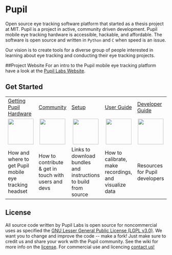 # Pupil
Open source eye tracking software platform that started as a thesis project at MIT. Pupil is a project in active, community driven development. Pupil mobile eye tracking hardware is accessible, hackable, and affordable. The software is open source and written in `Python` and `C` when speed is an issue.

Our vision is to create tools for a diverse group of people interested in learning about eye tracking and conducting their eye tracking projects.

##Project Website
For an intro to the Pupil mobile eye tracking platform have a look at the [Pupil Labs Website](http://pupil-labs.com "Pupil Labs").

## Get Started
<table>
<tr>
	<td><a href="https://github.com/pupil-labs/pupil/wiki/Getting-Pupil-Hardware">Getting Pupil Hardware</a></td>
	<td><a href="https://github.com/pupil-labs/pupil/wiki/Community">Community</a></td>
	<td><a href="https://github.com/pupil-labs/pupil/wiki/Setup">Setup</a></td>
	<td><a href="https://github.com/pupil-labs/pupil/wiki/User-Guide">User Guide</a></td>
	<td><a href="https://github.com/pupil-labs/pupil/wiki/Developer-Guide">Developer Guide</a></td>
</tr>
<tr>
	<td align="center"><a href="https://github.com/pupil-labs/pupil/wiki/Getting-Pupil-Hardware"><img width="80" src="https://github.com/pupil-labs/pupil/wiki/media/icons/Pupil_Logo_wiki-01.png" /></a></td>
	<td  align="center"><a href="https://github.com/pupil-labs/pupil/wiki/Community"><img width="80" src="https://github.com/pupil-labs/pupil/wiki/media/icons/Pupil_Logo_wiki-02.png" /></a></td>
	<td align="center"><a href="https://github.com/pupil-labs/pupil/wiki/Setup"><img width="80" src="https://github.com/pupil-labs/pupil/wiki/media/icons/Pupil_Logo_wiki-03.png" /></a></td>
	<td align="center"><a href="https://github.com/pupil-labs/pupil/wiki/User-Guide"><img width="80" src="https://github.com/pupil-labs/pupil/wiki/media/icons/Pupil_Logo_wiki-04.png" /></a></td>
	<td align="center"><a href="https://github.com/pupil-labs/pupil/wiki/Developer-Guide"><img width="80" src="https://github.com/pupil-labs/pupil/wiki/media/icons/Pupil_Logo_wiki-05.png" /></a></td>
</tr>
<tr>
	<td>How and where to get Pupil mobile eye tracking headset</td>
	<td>How to contribute & get in touch with users and devs</td>
	<td>Links to download bundles and instructions to build from source</td>
	<td>How to calibrate, make recordings, and visualize data</td>
	<td>Resources for Pupil developers</td>
</tr>
</table>


## License
All source code written by Pupil Labs is open source for noncommercial uses as specified the [GNU Lesser General Public License (LGPL v3.0)](http://www.gnu.org/licenses/lgpl-3.0.en.html). We want you to change and improve the code -- make a fork!  Just make sure to credit us and share your work with the Pupil community.  See the wiki for more info on the [license](https://github.com/pupil-labs/pupil/wiki/License "License").  For commercial use and licencing [contact us!](https://github.com/pupil-labs/pupil/wiki/Community#email "email us")
